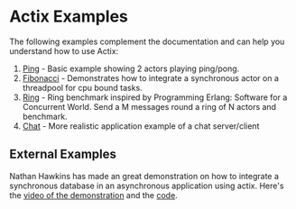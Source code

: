 # Actix Examples

The following examples complement the documentation and can help you understand how to use Actix:

1. [Ping](https://github.com/actix/actix/blob/master/examples/ping.rs) - Basic example showing 2 actors playing ping/pong.
2. [Fibonacci](https://github.com/actix/actix/blob/master/examples/fibonacci.rs) - Demonstrates how to integrate a synchronous actor on a threadpool for cpu bound tasks.
3. [Ring](https://github.com/actix/actix/blob/master/examples/ring.rs) - Ring benchmark inspired by Programming Erlang: Software for a Concurrent World. Send a M messages round a ring of N actors and benchmark.
4. [Chat](https://github.com/actix/actix/tree/master/examples/chat) - More realistic application example of a chat server/client

## External Examples

Nathan Hawkins has made an great demonstration on how to integrate a synchronous database in an asynchronous application using actix. Here's the [video of the demonstration](https://youtu.be/W-hvnVeRJzs) and the [code](https://github.com/utsl42/actix-test).
